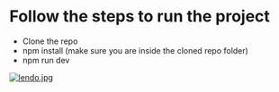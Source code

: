 # Follow the steps to run the project

-  Clone the repo
-  npm install (make sure you are inside the cloned repo folder)
-  npm run dev

[![lendo.jpg](https://i.postimg.cc/FRRKss3z/lendo.jpg)](https://postimg.cc/p9wvsv0M)
